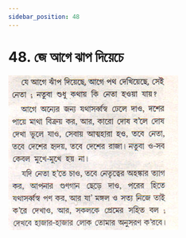```yaml
---
sidebar_position: 48
---
```



# 48.   জে আগে ঝাপ দিয়েচে

![জে আগে ঝাপ দিয়েচে](../../../static/img/bengali/verse48.png)